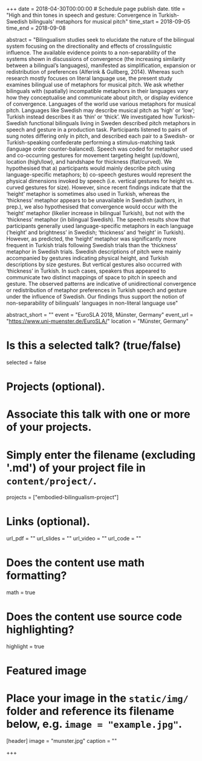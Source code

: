 +++
date = 2018-04-30T00:00:00  # Schedule page publish date.
title = "High and thin tones in speech and gesture: Convergence in Turkish-Swedish bilinguals' metaphors for musical pitch"
time_start = 2018-09-05
time_end = 2018-09-08
  
abstract = "Bilingualism studies seek to elucidate the nature of the bilingual system focusing on the directionality and effects of crosslinguistic influence. The available evidence points to a non-separability of the systems shown in discussions of convergence (the increasing similarity between a bilingual’s languages), manifested as simplification, expansion or redistribution of preferences (Alferink & Gullberg, 2014). Whereas such research mostly focuses on literal language use, the present study examines bilingual use of metaphors for musical pitch. We ask whether bilinguals with (spatially) incompatible metaphors in their languages vary how they conceptualise and communicate about pitch, or display evidence of convergence. Languages of the world use various metaphors for musical pitch. Languages like Swedish may describe musical pitch as ‘high’ or ‘low’; Turkish instead describes it as ‘thin’ or ‘thick’. We investigated how Turkish-Swedish functional bilinguals living in Sweden described pitch metaphors in speech and gesture in a production task. Participants listened to pairs of sung notes differing only in pitch, and described each pair to a Swedish- or Turkish-speaking confederate performing a stimulus-matching task (language order counter-balanced). Speech was coded for metaphor used and co-occurring gestures for movement targeting height (up/down), location (high/low), and handshape for thickness (flat/curved). We hypothesised that a) participants would mainly describe pitch using language-specific metaphors; b) co-speech gestures would represent the physical dimensions invoked by speech (i.e. vertical gestures for height vs. curved gestures for size). However, since recent findings indicate that the ‘height’ metaphor is sometimes also used in Turkish, whereas the ‘thickness’ metaphor appears to be unavailable in Swedish (authors, in prep.), we also hypothesised that convergence would occur with the ‘height’ metaphor (likelier increase in bilingual Turkish), but not with the ‘thickness’ metaphor (in bilingual Swedish). The speech results show that participants generally used language-specific metaphors in each language (‘height’ and brightness’ in Swedish; ‘thickness’ and ‘height’ in Turkish). However, as predicted, the ‘height’ metaphor was significantly more frequent in Turkish trials following Swedish trials than the ‘thickness’ metaphor in Swedish trials. Swedish descriptions of pitch were mainly accompanied by gestures indicating physical height, and Turkish descriptions by size gestures. But vertical gestures also occurred with ‘thickness’ in Turkish. In such cases, speakers thus appeared to communicate two distinct mappings of space to pitch in speech and gesture. The observed patterns are indicative of unidirectional convergence or redistribution of metaphor preferences in Turkish speech and gesture under the influence of Swedish. Our findings thus support the notion of non-separability of bilinguals’ languages in non-literal language use"

abstract_short = ""
event = "EuroSLA 2018, Münster, Germany"
event_url = "https://www.uni-muenster.de/EuroSLA/"
location = "Münster, Germany"
  
# Is this a selected talk? (true/false)
selected = false
  
# Projects (optional).
#   Associate this talk with one or more of your projects.
#   Simply enter the filename (excluding '.md') of your project file in `content/project/`.
projects = ["embodied-bilingualism-project"]
  
# Links (optional).
url_pdf = ""
url_slides = ""
url_video = ""
url_code = ""
  
# Does the content use math formatting?
math = true
  
# Does the content use source code highlighting?
highlight = true
  
# Featured image
# Place your image in the `static/img/` folder and reference its filename below, e.g. `image = "example.jpg"`.
[header]
image = "munster.jpg"
caption = ""

+++
  